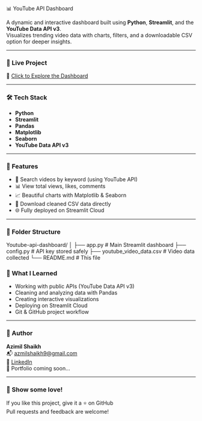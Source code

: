  📊 YouTube API Dashboard

A dynamic and interactive dashboard built using **Python**, **Streamlit**, and the **YouTube Data API v3**.  
Visualizes trending video data with charts, filters, and a downloadable CSV option for deeper insights.

---

### 🚀 Live Project

🔗 [Click to Explore the Dashboard](https://youtube-api-dashboard-k5ayqtz6jr7rt9vi2gryvf.streamlit.app/)

---

### 🛠️ Tech Stack

- **Python**
- **Streamlit**
- **Pandas**
- **Matplotlib**
- **Seaborn**
- **YouTube Data API v3**

---

### 📌 Features

- 🎯 Search videos by keyword (using YouTube API)
- 📊 View total views, likes, comments
- 📈 Beautiful charts with Matplotlib & Seaborn
- 💾 Download cleaned CSV data directly
- 🌐 Fully deployed on Streamlit Cloud

---

### 📂 Folder Structure
Youtube-api-dashboard/
│
├── app.py # Main Streamlit dashboard
├── config.py # API key stored safely
├── youtube_video_data.csv # Video data collected
└── README.md # This file


### 🧠 What I Learned

- Working with public APIs (YouTube Data API v3)
- Cleaning and analyzing data with Pandas
- Creating interactive visualizations
- Deploying on Streamlit Cloud
- Git & GitHub project workflow

---

### 🙌 Author

**Azimil Shaikh**  
📬 azmilshaikh9@gmail.com  
🔗 [LinkedIn](https://www.linkedin.com/in/azimil-shaikh-854b0328b)  
📁 Portfolio coming soon…

---

### 🌟 Show some love!

If you like this project, give it a ⭐ on GitHub  
Pull requests and feedback are welcome!

